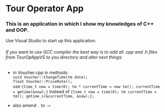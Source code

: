 # Tour Operator App
### This is an application in which I show my knowledges of C++ and OOP.

Use Visual Studio to start up this application.
###### If you want to use GCC compiler the best way is to add all .cpp and .h files from TourOpAppVS to you directory and alter next things:
* in Voucher.cpp in methods: \
`void Voucher::ChangeTime(tm date);` \
`float Voucher::PriceRate();` \
use `{time_t now = time(0); tm * currentTime = new tm(); currentTime = gmtime(&now);}` instead of `{time_t now = time(0); tm currentTime = tm(); gmtime_s(&currentTime, &now);};`

* also amend `.` to `->`
